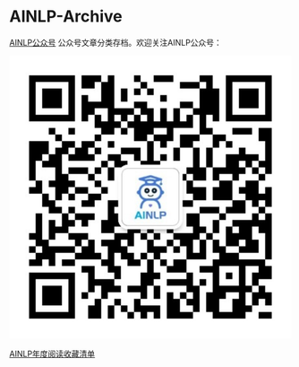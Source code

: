 # AINLP-Archive

[AINLP公众号](http://www.52nlp.cn/%E6%AC%A2%E8%BF%8E%E5%85%B3%E6%B3%A8ainlp-%E4%B8%80%E4%B8%AA%E6%9C%89%E8%B6%A3%E6%9C%89ai%E7%9A%84nlp%E5%85%AC%E4%BC%97%E5%8F%B7) 公众号文章分类存档。欢迎关注AINLP公众号：

![AINLP Archive](/images/ainlp.jpg)

<a href="http://www.52nlp.cn/ainlp%e5%b9%b4%e5%ba%a6%e9%98%85%e8%af%bb%e6%94%b6%e8%97%8f%e6%b8%85%e5%8d%95">AINLP年度阅读收藏清单</a>
